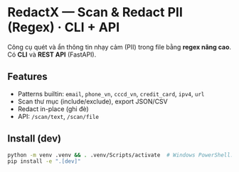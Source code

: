 # RedactX — Scan & Redact PII (Regex) · CLI + API

Công cụ quét và ẩn thông tin nhạy cảm (PII) trong file bằng **regex nâng cao**. Có **CLI** và **REST API** (FastAPI).

## Features
- Patterns builtin: `email`, `phone_vn`, `cccd_vn`, `credit_card`, `ipv4`, `url`
- Scan thư mục (include/exclude), export JSON/CSV
- Redact in-place (ghi đè)
- API: `/scan/text`, `/scan/file`

## Install (dev)
```bash
python -m venv .venv && . .venv/Scripts/activate  # Windows PowerShell: .venv\Scripts\Activate.ps1
pip install -e ".[dev]"
